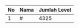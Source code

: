 | No | Nama            | Jumlah Level |
|----|-----------------|--------------|
| 1  | #    |    4325        |
